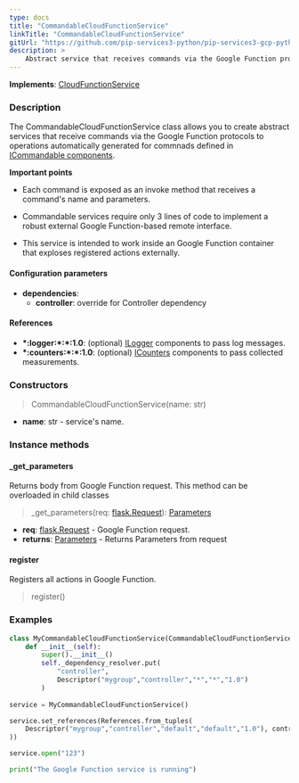 ```yaml
---
type: docs
title: "CommandableCloudFunctionService"
linkTitle: "CommandableCloudFunctionService"
gitUrl: "https://github.com/pip-services3-python/pip-services3-gcp-python"
description: >
    Abstract service that receives commands via the Google Function protocol to operations automatically generated for commands defined in [ICommandable components](../../../commons/commands/icommandable).
---
```


**Implements**: [CloudFunctionService](../cloud_function_service)

### Description
The CommandableCloudFunctionService class allows you to create abstract services that receive commands via the Google Function protocols to operations automatically generated for commnads defined in [ICommandable components](../../../commons/commands/icommandable).

**Important points** 

- Each command is exposed as an invoke method that receives a command's name and parameters.

- Commandable services require only 3 lines of code to implement a robust external Google Function-based remote interface.

- This service is intended to work inside an Google Function container that exploses registered actions externally.

#### Configuration parameters
 
- **dependencies**:
    - **controller**: override for Controller dependency


#### References
- **\*:logger:\*:\*:1.0**: (optional) [ILogger](../../../components/log/ilogger) components to pass log messages.
- **\*:counters:\*:\*:1.0**: (optional) [ICounters](../../../components/count/icounters) components to pass collected measurements.

### Constructors

> CommandableCloudFunctionService(name: str) 

- **name**: str - service's name.


### Instance methods

#### _get_parameters
Returns body from Google Function request.
This method can be overloaded in child classes

> _get_parameters(req: [flask.Request](https://flask.palletsprojects.com/en/2.1.x/api/#incoming-request-data)): [Parameters](../../../commons/run/parameters)

- **req**: [flask.Request](https://flask.palletsprojects.com/en/2.1.x/api/#incoming-request-data) - Google Function request.
- **returns**: [Parameters](../../../commons/run/parameters) - Returns Parameters from request

#### register
Registers all actions in Google Function.
> register()


### Examples

```python
class MyCommandableCloudFunctionService(CommandableCloudFunctionService):
    def __init__(self):
        super().__init__()
        self._dependency_resolver.put(
            "controller",
            Descriptor("mygroup","controller","*","*","1.0")
        )
      
service = MyCommandableCloudFunctionService()

service.set_references(References.from_tuples(
    Descriptor("mygroup","controller","default","default","1.0"), controller
))

service.open("123")

print("The Google Function service is running")
```
